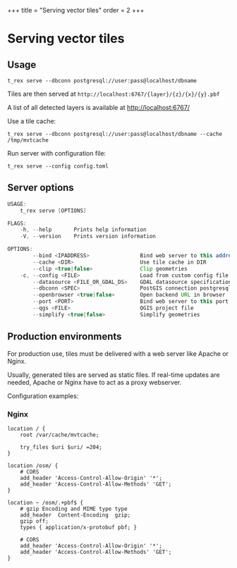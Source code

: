 +++
title = "Serving vector tiles"
order = 2
+++

Serving vector tiles
====================

Usage
-----

    t_rex serve --dbconn postgresql://user:pass@localhost/dbname

Tiles are then served at `http://localhost:6767/{layer}/{z}/{x}/{y}.pbf`

A list of all detected layers is available at [http://localhost:6767/](http://localhost:6767/)

Use a tile cache:

    t_rex serve --dbconn postgresql://user:pass@localhost/dbname --cache /tmp/mvtcache

Run server with configuration file:

    t_rex serve --config config.toml


Server options
--------------

```java
USAGE:
    t_rex serve [OPTIONS]

FLAGS:
    -h, --help       Prints help information
    -V, --version    Prints version information

OPTIONS:
        --bind <IPADDRESS>                Bind web server to this address (0.0.0.0 for all)
        --cache <DIR>                     Use tile cache in DIR
        --clip <true|false>               Clip geometries
    -c, --config <FILE>                   Load from custom config file
        --datasource <FILE_OR_GDAL_DS>    GDAL datasource specification
        --dbconn <SPEC>                   PostGIS connection postgresql://USER@HOST/DBNAME
        --openbrowser <true|false>        Open backend URL in browser
        --port <PORT>                     Bind web server to this port
        --qgs <FILE>                      QGIS project file
        --simplify <true|false>           Simplify geometries
```


Production environments
-----------------------

For production use, tiles must be delivered with a web server like Apache or Nginx.

Usually, generated tiles are served as static files. If real-time updates are needed, Apache or Nginx have to act as a proxy webserver.

Configuration examples:

### Nginx

```
location / {
    root /var/cache/mvtcache;

    try_files $uri $uri/ =204;
}

location /osm/ {
    # CORS
    add_header 'Access-Control-Allow-Origin' '*';
    add_header 'Access-Control-Allow-Methods' 'GET';
}

location ~ /osm/.+pbf$ {
    # gzip Encoding and MIME type type
    add_header  Content-Encoding  gzip;
    gzip off;
    types { application/x-protobuf pbf; }

    # CORS
    add_header 'Access-Control-Allow-Origin' '*';
    add_header 'Access-Control-Allow-Methods' 'GET';
}
```
